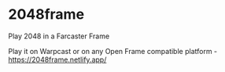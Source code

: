 # 2048frame
Play 2048 in a Farcaster Frame

Play it on Warpcast or on any Open Frame compatible platform - https://2048frame.netlify.app/
